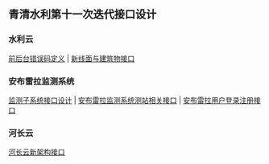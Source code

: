 ## 青清水利第十一次迭代接口设计
### 水利云

[前后台错误码定义](https://github.com/hyswqqsl/wiki/blob/master/qqsl_error_code.md) | [新线面与建筑物接口](https://github.com/hyswqqsl/wiki/blob/master/%E7%BA%BF%E9%9D%A2%E4%B8%8E%E5%BB%BA%E7%AD%91%E7%89%A9%E6%8E%A5%E5%8F%A3.md)

### 安布雷拉监测系统
 [监测子系统接口设计](https://github.com/hyswqqsl/wiki/blob/master/%E6%A3%80%E6%B5%8B%E5%AD%90%E7%B3%BB%E7%BB%9F.md) | [安布雷拉监测系统测站相关接口](https://github.com/hyswqqsl/wiki/blob/master/station.md) | [安布雷拉用户登录注册接口](https://github.com/hyswqqsl/wiki/blob/master/ten-user-account.md)

### 河长云
[河长云新架构接口](https://github.com/hyswqqsl/wiki/blob/master/%E6%B2%B3%E9%95%BF%E4%BA%91%E6%96%B0%E6%9E%B6%E6%9E%84.md)


